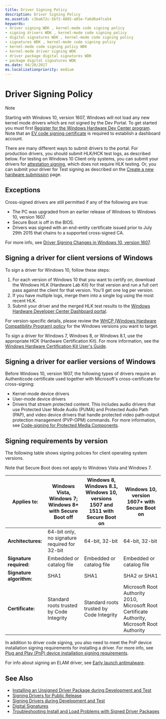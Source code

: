 ```yaml
---
title: Driver Signing Policy
description: Driver Signing Policy
ms.assetid: c3ba672c-5bf2-4885-a85e-fa6d8a47ca54
keywords:
- driver signing WDK , kernel-mode code signing policy
- signing drivers WDK , kernel-mode code signing policy
- digital signatures WDK , kernel-mode code signing policy
- signatures WDK , kernel-mode code signing policy
- kernel-mode code signing policy WDK
- kernel-mode driver signing WDK
- driver package digital signatures WDK
- package digital signatures WDK
ms.date: 04/20/2017
ms.localizationpriority: medium
---
```


# Driver Signing Policy

> [!NOTE]
> Starting with Windows 10, version 1607, Windows will not load any new kernel mode drivers which are not signed by the Dev Portal.  To get started you must first [Register for the Windows Hardware Dev Center program](https://docs.microsoft.com/windows-hardware/drivers/dashboard/register-for-the-hardware-program). Note that an [EV code signing certificate](https://docs.microsoft.com/windows-hardware/drivers/dashboard/get-a-code-signing-certificate) is required to establish a dashboard account.

There are many different ways to submit drivers to the portal.  For production drivers, you should submit HLK/HCK test logs, as described below.  For testing on Windows 10 Client only systems, you can submit your drivers for [attestation signing](../dashboard/attestation-signing-a-kernel-driver-for-public-release.md), which does not require HLK testing.  Or, you can submit your driver for Test signing as described on the [Create a new hardware submission](../dashboard/create-a-new-hardware-submission.md) page.

## Exceptions

Cross-signed drivers are still permitted if any of the following are true:

* The PC was upgraded from an earlier release of Windows to Windows 10, version 1607.
* Secure Boot is off in the BIOS.
* Drivers was signed with an end-entity certificate issued prior to July 29th 2015 that chains to a supported cross-signed CA.

For more info, see [Driver Signing Changes in Windows 10, version 1607](https://blogs.msdn.microsoft.com/windows_hardware_certification/2016/07/26/driver-signing-changes-in-windows-10-version-1607/).

## Signing a driver for client versions of Windows

To sign a driver for Windows 10, follow these steps:

1. For each version of Windows 10 that you want to certify on, download the Windows HLK (Hardware Lab Kit) for that version and run a full cert pass against the client for that version. You'll get one log per version.
2. If you have multiple logs, merge them into a single log using the most recent HLK.
3. Submit your driver and the merged HLK test results to the [Windows Hardware Developer Center Dashboard portal](../dashboard/index.md).

For version-specific details, please review the [WHCP (Windows Hardware Compatibility Program) policy](https://docs.microsoft.com/windows-hardware/design/compatibility/whcp-specifications-policies) for the Windows versions you want to target.

To sign a driver for Windows 7, Windows 8, or Windows 8.1, use the appropriate HCK (Hardware Certification Kit).  For more information, see the [Windows Hardware Certification Kit User's Guide](https://docs.microsoft.com/previous-versions/windows/hardware/hck/jj124227(v=vs.85)).

## Signing a driver for earlier versions of Windows

Before Windows 10, version 1607, the following types of drivers require an Authenticode certificate used together with Microsoft's cross-certificate for cross-signing:

* Kernel-mode device drivers
* User-mode device drivers
* Drivers that stream protected content. This includes audio drivers that use Protected User Mode Audio (PUMA) and Protected Audio Path (PAP), and video device drivers that handle protected video path-output protection management (PVP-OPM) commands. For more information, see [Code-signing for Protected Media Components](http://go.microsoft.com/fwlink/p/?linkid=74262).

## Signing requirements by version

The following table shows signing policies for client operating system versions.

Note that Secure Boot does not apply to Windows Vista and Windows 7.

|Applies to:|Windows Vista, Windows 7; Windows 8+ with Secure Boot off|Windows 8, Windows 8.1, Windows 10, versions 1507 and 1511 with Secure Boot on|Windows 10, version 1607+ with Secure Boot on|
|--- |--- |--- |--- |
|**Architectures:**|64-bit only, no signature required for 32-bit|64-bit, 32-bit|64-bit, 32-bit|
|**Signature required:**|Embedded or catalog file|Embedded or catalog file|Embedded or catalog file|
|**Signature algorithm:**|SHA1|SHA1|SHA2 or SHA1|
|**Certificate:**|Standard roots trusted by Code Integrity|Standard roots trusted by Code Integrity|Microsoft Root Authority 2010, Microsoft Root Certificate Authority, Microsoft Root Authority|

In addition to driver code signing, you also need to meet the PnP device installation signing requirements for installing a driver.  For more info, see [Plug and Play (PnP) device installation signing requirements](pnp-device-installation-signing-requirements--windows-vista-and-later-.md).

For info about signing an ELAM driver, see [Early launch antimalware](https://msdn.microsoft.com/library/windows/desktop/hh848061(v=vs.85).aspx).

## See Also

* [Installing an Unsigned Driver Package during Development and Test](installing-an-unsigned-driver-during-development-and-test.md)
* [Signing Drivers for Public Release](signing-drivers-for-public-release--windows-vista-and-later-.md)
* [Signing Drivers during Development and Test](signing-drivers-during-development-and-test.md)
* [Digital Signatures](driver-signing.md)
* [Troubleshooting Install and Load Problems with Signed Driver Packages](troubleshooting-install-and-load-problems-with-signed-driver-packages.md)
